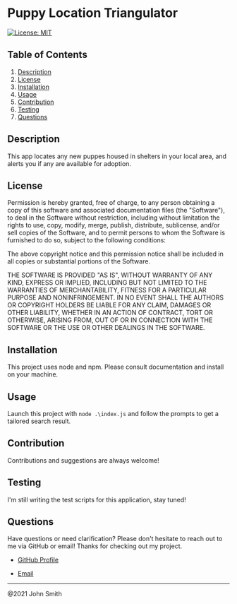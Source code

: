 # Puppy Location Triangulator
[![License: MIT](https://img.shields.io/badge/License-MIT-yellow.svg)](https://opensource.org/licenses/MIT)

## Table of Contents
1. [Description](#description)
2. [License](#license)
3. [Installation](#installation)
4. [Usage](#usage)
5. [Contribution](#contribution)
5. [Testing](#testing)
6. [Questions](#questions)

## Description

This app locates any new puppes housed in shelters in your local area, and alerts you if any are available for adoption.

## License


  Permission is hereby granted, free of charge, to any person obtaining a copy of this software and associated documentation files (the "Software"), to deal in the Software without restriction, including without limitation the rights to use, copy, modify, merge, publish, distribute, sublicense, and/or sell copies of the Software, and to permit persons to whom the Software is furnished to do so, subject to the following conditions:

  The above copyright notice and this permission notice shall be included in all copies or substantial portions of the Software.

  THE SOFTWARE IS PROVIDED "AS IS", WITHOUT WARRANTY OF ANY KIND, EXPRESS OR IMPLIED, INCLUDING BUT NOT LIMITED TO THE WARRANTIES OF MERCHANTABILITY, FITNESS FOR A PARTICULAR PURPOSE AND NONINFRINGEMENT. IN NO EVENT SHALL THE AUTHORS OR COPYRIGHT HOLDERS BE LIABLE FOR ANY CLAIM, DAMAGES OR OTHER LIABILITY, WHETHER IN AN ACTION OF CONTRACT, TORT OR OTHERWISE, ARISING FROM, OUT OF OR IN CONNECTION WITH THE SOFTWARE OR THE USE OR OTHER DEALINGS IN THE SOFTWARE.

## Installation

This project uses node and npm. Please consult documentation and install on your machine.

## Usage

Launch this project with ``node .\index.js`` and follow the prompts to get a tailored search result.

## Contribution

Contributions and suggestions are always welcome!

## Testing

I'm still writing the test scripts for this application, stay tuned!

## Questions

Have questions or need clarification? Please don't hesitate to reach out to me via GitHub or email! Thanks for checking out my project.

* [GitHub Profile](https://github.com/johnlovesdogs) 

* [Email](mailto:puppyguy@gmail.com)
---
@2021 John Smith
